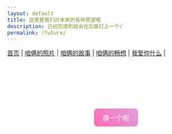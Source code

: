 ```yaml
---
layout: default
title: 这里是我们对未来的各种愿望喔
description: 已经完成的就会在后面打上一个√
permalink: /future/
---
```


<nav>
  <a href="/">首页</a> |
  <a href="/photos">咱俩的照片</a> |
  <a href="/stories">咱俩的故事</a> |
  <a href="/future">咱俩的畅想</a> |
  <a href="/love">我爱你什么</a> |
</nav>

<style>
.love-note {
  width: 100%;
  border: none;
  background: none;
  resize: none;
  padding: 0;
  margin-bottom: 1.5em;
  font-size: 1.4em;
  line-height: 1.8;
  text-align: center; /* 居中 */
  font-family: "Segoe UI", "Comic Sans MS", cursive;
  
  /* 渐变文字 */
  background: linear-gradient(to right, #ff7eb3, #65c7f7, #0052d4); /* 新渐变色 */
  -webkit-background-clip: text;
  -webkit-text-fill-color: transparent;
  
  /* 动画过渡 */
  transition: opacity 0.5s ease;
}
button {
  display: block;
  margin: 20px auto;
  padding: 10px 20px;
  font-size: 1.1em;
  border: none;
  border-radius: 8px;
  background: linear-gradient(45deg, #ff69b4, #dda0dd);
  color: white;
  cursor: pointer;
  transition: background 0.3s ease;
}
button:hover {
  background: linear-gradient(45deg, #dda0dd, #ff69b4);
}
</style>

<textarea id="loveText" class="love-note" readonly></textarea>
<button onclick="nextLoveNote()">换一个呢</button>

<script>
const loveNotes = [
  "一起爬山√",
  "一起半夜压马路√",
  "一起去重庆旅游",
  "一起看电影√",
  "一起有个小家",
  "养小猫小狗",
  "一起去玉龙雪山",
  "一起去云南",
  "一起去景德镇",
  "一起去游乐园",
  "一起做饭",
  "一起拼图√",
  "一起去看演唱会",
  "一起做手工√"
];

let currentIndex = -1;
const textArea = document.getElementById("loveText");

function nextLoveNote() {
  let newIndex;
  do {
    newIndex = Math.floor(Math.random() * loveNotes.length);
  } while (newIndex === currentIndex);
  
  currentIndex = newIndex;
  
  textArea.style.opacity = 0;
  setTimeout(() => {
    textArea.value = loveNotes[currentIndex];
    textArea.style.opacity = 1;
  }, 300);
}

// 初始化时显示一句
nextLoveNote();
</script>

